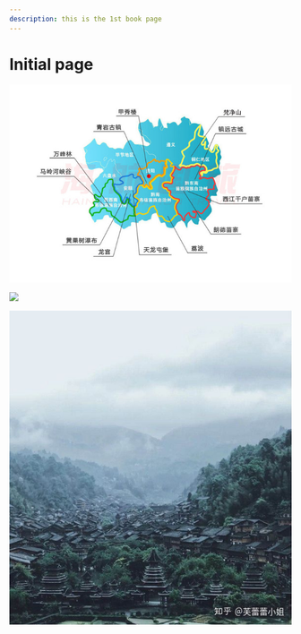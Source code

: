 ```yaml
---
description: this is the 1st book page
---
```


# Initial page

![](.gitbook/assets/image%20%2813%29.png)



![](http://www.gzfjs.gov.cn/uploadfile/2018/0622/20180622032458231.jpg)

![](.gitbook/assets/image%20%288%29.png)

